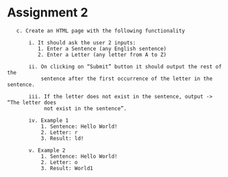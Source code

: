 # Assignment 2
       
       c. Create an HTML page with the following functionality

           i. It should ask the user 2 inputs:
              1. Enter a Sentence (any English sentence)
              2. Enter a Letter (any letter from A to Z)

           ii. On clicking on “Submit” button it should output the rest of the
               sentence after the first occurrence of the letter in the sentence.

           iii. If the letter does not exist in the sentence, output -> “The letter does
                not exist in the sentence”.
           
           iv. Example 1
               1. Sentence: Hello World!
               2. Letter: r
               3. Result: ld!

           v. Example 2
               1. Sentence: Hello World!
               2. Letter: o
               3. Result: World1